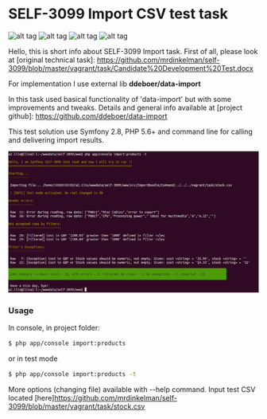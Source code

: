 # SELF-3099 Import CSV test task
![alt tag](https://img.shields.io/badge/build-passing-green.svg) 
![alt tag](https://img.shields.io/badge/state-waiting%20response-blue.svg)
![alt tag](https://img.shields.io/badge/version-1.0.0--alpha-orange.svg)
![alt tag](https://img.shields.io/badge/coverage-100%25-green.svg)


Hello, this is short info about SELF-3099 Import task.
First of all, please look at [original technical task]: <https://github.com/mrdinkelman/self-3099/blob/master/vagrant/task/Candidate%20Development%20Test.docx>

For implementation I use external lib **ddeboer/data-import** 

In this task used basical functionality of 'data-import' but with some improvements and tweaks. 
Details and general info available at [project github]: <https://github.com/ddeboer/data-import>

This test solution use Symfony 2.8, PHP 5.6+ and command line for calling and delivering import results.

![alt tag](/vagrant/Selection_210.png?raw=true "Preview")

### Usage

In console, in project folder: 

```sh
$ php app/console import:products
```

or in test mode
```sh
$ php app/console import:products -t
```

More options (changing file) available with --help command.
Input test CSV located [here]<https://github.com/mrdinkelman/self-3099/blob/master/vagrant/task/stock.csv>

